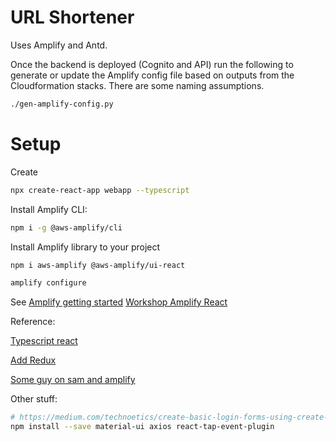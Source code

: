 # URL Shortener

Uses Amplify and Antd.

Once the backend is deployed (Cognito and API) run the following to generate or update the Amplify config file based on outputs from the Cloudformation stacks. There are some naming assumptions.

```bash
./gen-amplify-config.py
```

# Setup

Create

```bash
npx create-react-app webapp --typescript
```

Install Amplify CLI:

```bash
npm i -g @aws-amplify/cli
```

Install Amplify library to your project

```bash
npm i aws-amplify @aws-amplify/ui-react
```

```bash
amplify configure
```

See [Amplify getting started](https://aws-amplify.github.io/docs/js/start)
[Workshop Amplify React](https://github.com/dabit3/aws-amplify-workshop-react)

Reference:

[Typescript react](https://levelup.gitconnected.com/typescript-and-react-using-create-react-app-a-step-by-step-guide-to-setting-up-your-first-app-6deda70843a4)

[Add Redux](https://medium.com/backticks-tildes/setting-up-a-redux-project-with-create-react-app-e363ab2329b8)

[Some guy on sam and amplify](https://www.devalias.net/devalias/2018/09/15/forming-serverless-clouds-aws-cloudformation-sam-cdk-amplify/)

Other stuff:

```bash
# https://medium.com/technoetics/create-basic-login-forms-using-create-react-app-module-in-reactjs-511b9790dede
npm install --save material-ui axios react-tap-event-plugin
```
